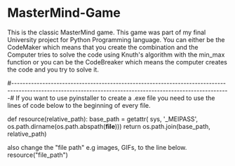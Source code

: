 # MasterMind-Game
This is the classic MasterMind game. This game was part of my final University project for Python Programming language.
You can either be the CodeMaker which means that you create the combination and the Computer tries to solve the code using Knuth's algorithm with the min_max function
or you can be the CodeBreaker which means the computer creates the code and you try to solve it.


#-----------------------------------------------------------------------------------------------------------------------------------------------------------#
If you want to use pyinstaller to create a .exe file you need to use the lines of code below to the beginning of every file.

def resource(relative_path):
    base_path = getattr(
        sys,
        '_MEIPASS',
        os.path.dirname(os.path.abspath(__file__)))
    return os.path.join(base_path, relative_path)
    
also change the "file path" e.g images, GIFs,  to the line below.
resource("file_path")
